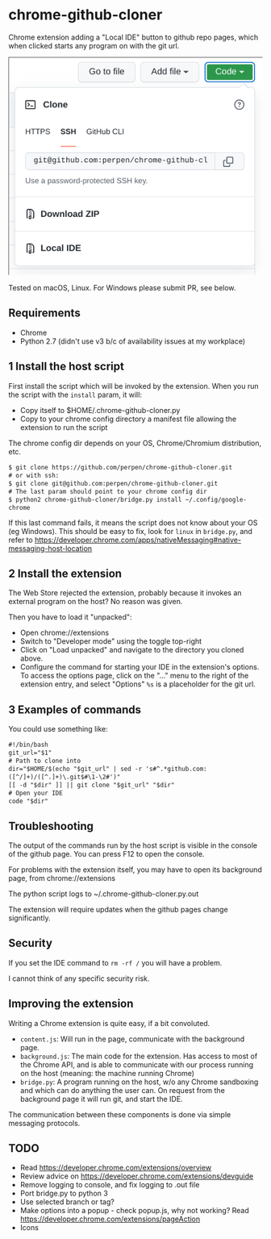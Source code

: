 chrome-github-cloner
====================

Chrome extension adding a "Local IDE" button to github repo pages, which when clicked
starts any program on with the git url.

![screenshot](screenshot.png)

Tested on macOS, Linux. For Windows please submit PR, see below.

Requirements
------------

- Chrome
- Python 2.7 (didn't use v3 b/c of availability issues at my workplace)

1 Install the host script
--------------------------

First install the script which will be invoked by the extension.
When you run the script with the `install` param, it will:

- Copy itself to $HOME/.chrome-github-cloner.py
- Copy to your chrome config directory a manifest file allowing the extension to
  run the script

The chrome config dir depends on your OS, Chrome/Chromium distribution, etc.

```shell
$ git clone https://github.com/perpen/chrome-github-cloner.git
# or with ssh:
$ git clone git@github.com:perpen/chrome-github-cloner.git
# The last param should point to your chrome config dir
$ python2 chrome-github-cloner/bridge.py install ~/.config/google-chrome
```

If this last command fails, it means the script does not know about your OS (eg
Windows). This should be easy to fix, look for `linux` in `bridge.py`, and refer
to <https://developer.chrome.com/apps/nativeMessaging#native-messaging-host-location>

2 Install the extension
------------------------

The Web Store rejected the extension, probably because it invokes an external
program on the host? No reason was given.

Then you have to load it "unpacked":

- Open chrome://extensions
- Switch to "Developer mode" using the toggle top-right
- Click on "Load unpacked" and navigate to the directory you cloned above.
- Configure the command for starting your IDE in the extension's
  options. To access the options page, click on the "..." menu to the right of
  the extension entry, and select "Options"
  `%s` is a placeholder for the git url.

3 Examples of commands
----------------------

You could use something like:
```
#!/bin/bash
git_url="$1"
# Path to clone into
dir="$HOME/$(echo "$git_url" | sed -r 's#^.*github.com:([^/]+)/([^.]+)\.git$#\1-\2#')"
[[ -d "$dir" ]] || git clone "$git_url" "$dir"
# Open your IDE
code "$dir"
```

Troubleshooting
---------------

The output of the commands run by the host script is visible in the console of
the github page. You can press F12 to open the console.

For problems with the extension itself, you may have to open its background page,
from chrome://extensions

The python script logs to ~/.chrome-github-cloner.py.out

The extension will require updates when the github pages change significantly.

Security
--------

If you set the IDE command to `rm -rf /` you will have a problem.

I cannot think of any specific security risk.

Improving the extension
-----------------------

Writing a Chrome extension is quite easy, if a bit convoluted.

- `content.js`: Will run in the page, communicate with the background page.
- `background.js`: The main code for the extension. Has access to most of the
  Chrome API, and is able to communicate with our process running on the host
  (meaning: the machine running Chrome)
- `bridge.py`: A program running on the host, w/o any Chrome sandboxing and
  which can do anything the user can. On request from the background page it
  will run git, and start the IDE.

The communication between these components is done via simple messaging
protocols.

TODO
----

- Read <https://developer.chrome.com/extensions/overview>
- Review advice on <https://developer.chrome.com/extensions/devguide>
- Remove logging to console, and fix logging to .out file
- Port bridge.py to python 3
- Use selected branch or tag?
- Make options into a popup - check popup.js, why not working?
  Read <https://developer.chrome.com/extensions/pageAction>
- Icons
